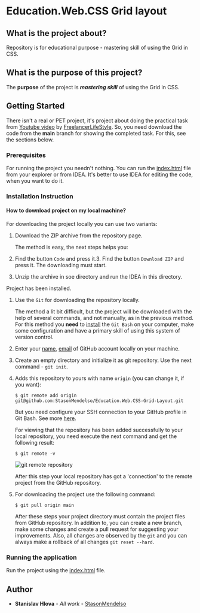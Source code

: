 # Education.Web.CSS Grid layout

## What is the project about?

Repository is for educational purpose - mastering skill of using the Grid in CSS.

## What is the purpose of this project?

The **purpose** of the project is ***mastering skill*** of using the Grid in CSS.

## Getting Started

There isn't a real or PET project, it's project about doing the practical task
from [Youtube video](https://www.youtube.com/watch?v=yWVJgnTpdUA&ab_channel=%D0%A4%D1%80%D1%96%D0%BB%D0%B0%D0%BD%D1%81%D0%B5%D1%80%D0%BF%D0%BE%D0%B6%D0%B8%D1%82%D1%82%D1%8E)
by [FreelancerLifeStyle](https://www.youtube.com/@FreelancerLifeStyle). So, you need download the code from the **main** branch for showing the completed task. For this, see the sections below.

### Prerequisites

For running the project you needn't nothing. You can run the [index.html](index.html) file from your explorer or from
IDEA. It's better to use IDEA for editing the code, when you want to do it.

### Installation Instruction

#### How to download project on my local machine?

For downloading the project locally you can use two variants:

1. Download the ZIP archive from the repository page.

   The method is easy, the next steps helps you:
2. Find the button `Code` and press it.3. Find the button `Download ZIP` and press it. The downloading must start.
4. Unzip the archive in soe directory and run the IDEA in this directory.

Project has been installed.

1. Use the `Git` for downloading the repository locally.

   The method a lit bit difficult, but the project will be downloaded with the help
   of several commands, and not manually, as in the previous method. For this method
   you **need** to [install][4] the `Git Bash` on your computer, make some configuration and have a primary skill of
   using this system of version control.
2. Enter your [name][5], [email][6] of GitHub account locally on your machine.
3. Create an empty directory and initialize it as git repository. Use the next
   command - `git init`.
4. Adds this repository to yours with name `origin` (you can change it, if you want):
    ```
   $ git remote add origin git@github.com:StasonMendelso/Education.Web.CSS-Grid-Layout.git
   ```
   But you need configure your SSH connection to your GitHub profile in Git Bash. See more [here][7].

   For viewing that the repository has been added successfully to your local
   repository, you need execute the next command and get the following result:
   ```
   $ git remote -v
   ```
   ![git remote repository](readme/images/img.png)

   After this step your local repository has got a 'connection' to the remote
   project from the GitHub repository.
5. For downloading the project use the following command:
   ```
   $ git pull origin main
   ```
   After these steps your project directory must contain the project files from
   GitHub repository. In addition to, you can create a new branch, make some
   changes and create a pull request for suggesting your improvements. Also, all
   changes are observed by the `git` and you can always make a rollback of
   all changes `git reset --hard`.

### Running the application

Run the project using the [index.html](index.html) file.

## Author

* **Stanislav Hlova** - *All work* - [StasonMendelso](https://github.com/StasonMendelso)


[4]:https://git-scm.com/downloads

[5]:https://docs.github.com/en/get-started/getting-started-with-git/setting-your-username-in-git

[6]:https://docs.github.com/en/account-and-profile/setting-up-and-managing-your-personal-account-on-github/managing-email-preferences/setting-your-commit-email-address

[7]:https://docs.github.com/en/authentication/connecting-to-github-with-ssh